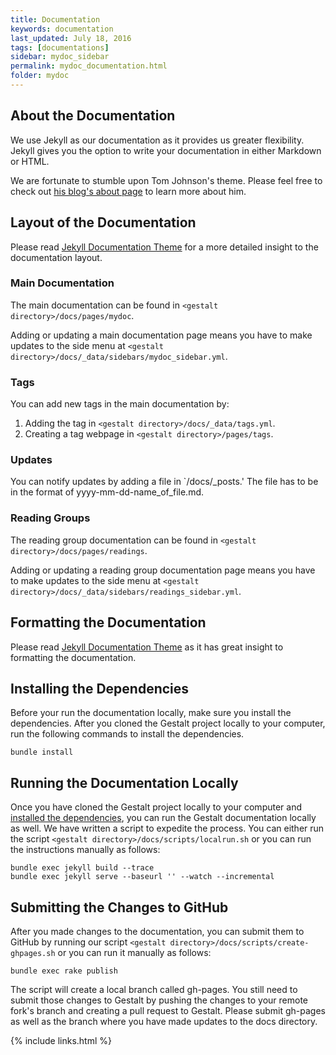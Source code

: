 ```yaml
---
title: Documentation
keywords: documentation
last_updated: July 18, 2016
tags: [documentations]
sidebar: mydoc_sidebar
permalink: mydoc_documentation.html
folder: mydoc
---
```


## About the Documentation

We use Jekyll as our documentation as it provides us greater flexibility. 
Jekyll gives you the option to write your documentation in either 
Markdown or HTML.

We are fortunate to stumble upon Tom Johnson's theme. Please feel free to check out [his blog's about page](http://idratherbewriting.com/aboutme/) to learn more about him. 

## Layout of the Documentation

Please read [Jekyll Documentation Theme](http://idratherbewriting.com/documentation-theme-jekyll/index.html) 
for a more detailed insight to the documentation layout.

### Main Documentation

The main documentation can be found in `<gestalt directory>/docs/pages/mydoc`. 

Adding or updating a main documentation page means you have to make updates to
the side menu at `<gestalt directory>/docs/_data/sidebars/mydoc_sidebar.yml`.


### Tags

You can add new tags in the main documentation by:

1. Adding the tag in `<gestalt directory>/docs/_data/tags.yml`.
2. Creating a tag webpage in `<gestalt directory>/pages/tags`.

### Updates

You can notify updates by adding a file in `<gestalt directory>/docs/_posts.'
The file has to be in the format of yyyy-mm-dd-name_of_file.md.

### Reading Groups

The reading group documentation can be found in `<gestalt directory>/docs/pages/readings`.

Adding or updating a reading group documentation page means you have to make updates to
the side menu at `<gestalt directory>/docs/_data/sidebars/readings_sidebar.yml`.

## Formatting the Documentation

Please read [Jekyll Documentation Theme](http://idratherbewriting.com/documentation-theme-jekyll/mydoc_adding_tooltips.html) as it has great insight to formatting the documentation.

## Installing the Dependencies

Before your run the documentation locally, make sure you install
the dependencies. After you cloned the Gestalt project locally
to your computer, run the following commands to install the 
dependencies. 

```
bundle install
```

## Running the Documentation Locally

Once you have cloned the Gestalt project locally to your computer
and [installed the dependencies](mydoc_documentation.html#installing-the-dependencies), 
you can run the Gestalt documentation locally as well. We have 
written a script to expedite the process. You can either run the 
script `<gestalt directory>/docs/scripts/localrun.sh` or you can 
run the instructions manually as follows:

```
bundle exec jekyll build --trace
bundle exec jekyll serve --baseurl '' --watch --incremental
```

## Submitting the Changes to GitHub

After you made changes to the documentation, you can submit them to GitHub by 
running our script `<gestalt directory>/docs/scripts/create-ghpages.sh` 
or you can run it manually as follows:

```
bundle exec rake publish
```

The script will create a local branch called gh-pages. You still
need to submit those changes to Gestalt by pushing the changes to
your remote fork's branch and creating a pull request to Gestalt.
Please submit gh-pages as well as the branch where you have
made updates to the docs directory.

{% include links.html %}
